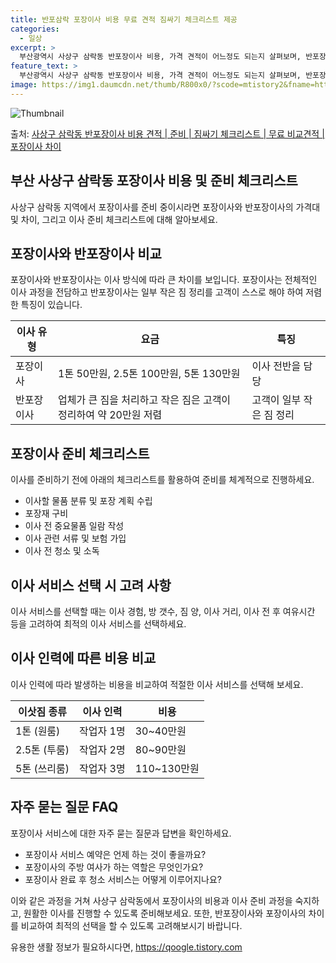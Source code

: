 ```yaml
---
title: 반포삼락 포장이사 비용 무료 견적 짐싸기 체크리스트 제공
categories:
  - 일상
excerpt: >
  부산광역시 사상구 삼락동 반포장이사 비용, 가격 견적이 어느정도 되는지 살펴보며, 반포장이사를 준비함에 있어 짐싸기 준비 체크리스트가 무엇인지 보겠습니다. 마지막으로 포장이사와 차이점을 통해 무료 비교견적으로 어떤 것이 더 합리적인 선택인지 공유 드립니다.사상구 삼락동 포장이사 견적 샘플 보기 👈 클릭사상구 삼락동 포장이사 가격 살펴보기 👈 클릭사상구 삼락동 반포장이사 평균 이사 비용평수사상구 삼락동 평균 이사 비용원룸 이사9평 이하 (1톤)30만원~투룸/쓰리룸 이사16평 ~ 20평 (2.5톤)80만원~쓰리룸 이사21평 (5톤) ~110만원~우리집 무료 이사견적 받기 👈 클릭포장 vs 반포장: 이사 방식의 큰 차이이사를 하는 방식에 따라 포장과 반포장은 가장 큰 차이를 보이는데, 포장이사는 전체적인..
feature_text: >
  부산광역시 사상구 삼락동 반포장이사 비용, 가격 견적이 어느정도 되는지 살펴보며, 반포장이사를 준비함에 있어 짐싸기 준비 체크리스트가 무엇인지 보겠습니다. 마지막으로 포장이사와 차이점을 통해 무료 비교견적으로 어떤 것이 더 합리적인 선택인지 공유 드립니다.사상구 삼락동 포장이사 견적 샘플 보기 👈 클릭사상구 삼락동 포장이사 가격 살펴보기 👈 클릭사상구 삼락동 반포장이사 평균 이사 비용평수사상구 삼락동 평균 이사 비용원룸 이사9평 이하 (1톤)30만원~투룸/쓰리룸 이사16평 ~ 20평 (2.5톤)80만원~쓰리룸 이사21평 (5톤) ~110만원~우리집 무료 이사견적 받기 👈 클릭포장 vs 반포장: 이사 방식의 큰 차이이사를 하는 방식에 따라 포장과 반포장은 가장 큰 차이를 보이는데, 포장이사는 전체적인..
image: https://img1.daumcdn.net/thumb/R800x0/?scode=mtistory2&fname=https%3A%2F%2Fblog.kakaocdn.net%2Fdn%2FJPTsa%2FbtsHbuGl3Tw%2F9ILwWuGIHlSHyQBAZkisNk%2Fimg.webp
---
```


![Thumbnail](https://img1.daumcdn.net/thumb/R800x0/?scode=mtistory2&fname=https%3A%2F%2Fblog.kakaocdn.net%2Fdn%2FJPTsa%2FbtsHbuGl3Tw%2F9ILwWuGIHlSHyQBAZkisNk%2Fimg.webp)

<p>출처: <a href="https://qoogle.tistory.com/9771" rel="dofollow">사상구 삼락동 반포장이사 비용 견적 | 준비 | 짐싸기 체크리스트 | 무료 비교견적 | 포장이사 차이</a> </p>

## 부산 사상구 삼락동 포장이사 비용 및 준비 체크리스트

사상구 삼락동 지역에서 포장이사를 준비 중이시라면 포장이사와 반포장이사의 가격대 및 차이, 그리고 이사 준비 체크리스트에 대해 알아보세요.

## **포장이사와 반포장이사 비교**

포장이사와 반포장이사는 이사 방식에 따라 큰 차이를 보입니다. 포장이사는 전체적인 이사 과정을 전담하고 반포장이사는 일부 작은 짐 정리를
고객이 스스로 해야 하여 저렴한 특징이 있습니다.

**이사 유형** | **요금** | **특징**  
---|---|---  
포장이사 | 1톤 50만원, 2.5톤 100만원, 5톤 130만원 | 이사 전반을 담당  
반포장이사 | 업체가 큰 짐을 처리하고 작은 짐은 고객이 정리하여 약 20만원 저렴 | 고객이 일부 작은 짐 정리  
  
## **포장이사 준비 체크리스트**

이사를 준비하기 전에 아래의 체크리스트를 활용하여 준비를 체계적으로 진행하세요.

  * 이사할 물품 분류 및 포장 계획 수립
  * 포장재 구비
  * 이사 전 중요물품 일람 작성
  * 이사 관련 서류 및 보험 가입
  * 이사 전 청소 및 소독

## 이사 서비스 선택 시 고려 사항

이사 서비스를 선택할 때는 이사 경험, 방 갯수, 짐 양, 이사 거리, 이사 전 후 여유시간 등을 고려하여 최적의 이사 서비스를 선택하세요.

## **이사 인력에 따른 비용 비교**

이사 인력에 따라 발생하는 비용을 비교하여 적절한 이사 서비스를 선택해 보세요.

**이삿짐 종류** | **이사 인력** | **비용**  
---|---|---  
1톤 (원룸) | 작업자 1명 | 30~40만원  
2.5톤 (투룸) | 작업자 2명 | 80~90만원  
5톤 (쓰리룸) | 작업자 3명 | 110~130만원  
  
## **자주 묻는 질문 FAQ**

포장이사 서비스에 대한 자주 묻는 질문과 답변을 확인하세요.

  * 포장이사 서비스 예약은 언제 하는 것이 좋을까요?
  * 포장이사의 주방 여사가 하는 역할은 무엇인가요?
  * 포장이사 완료 후 청소 서비스는 어떻게 이루어지나요?

이와 같은 과정을 거쳐 사상구 삼락동에서 포장이사의 비용과 이사 준비 과정을 숙지하고, 원활한 이사를 진행할 수 있도록 준비해보세요. 또한,
반포장이사와 포장이사의 차이를 비교하여 최적의 선택을 할 수 있도록 고려해보시기 바랍니다.

 

유용한 생활 정보가 필요하시다면, <a href="https://qoogle.tistory.com" rel="dofollow">https://qoogle.tistory.com</a>


